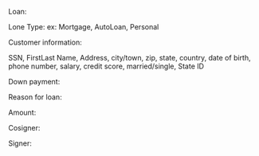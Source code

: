 
Loan:

Lone Type: ex: Mortgage, AutoLoan, Personal

Customer information:

SSN, FirstLast Name, Address, city/town, zip, state, country, date of birth, phone number, salary, credit score, married/single, State ID 

Down payment:

Reason for loan:

Amount: 

Cosigner:

Signer: